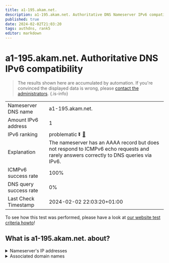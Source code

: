 ```yaml
---
title: a1-195.akam.net.
description: a1-195.akam.net. Authoritative DNS Nameserver IPv6 compatibility
published: true
date: 2024-02-02T21:03:20
tags: authdns, rank5
editor: markdown
---
```


# a1-195.akam.net. Authoritative DNS IPv6 compatibility

> The results shown here are accumulated by automation. If you're convinced the displayed data is wrong, please [contact the administrators](/howto/chat). 
{.is-info}




|   |   |
| - | - |
| Nameserver DNS name | a1-195.akam.net.
| Amount IPv6 address | 1
| IPv6 ranking | problematic :arrow_double_down: [🔗](/howto/ranking) |
| Explanation | The nameserver has an AAAA record but does not respond to ICMPv6 echo requests and rarely answers correctly to DNS queries via IPv6. |
| ICMPv6 success rate | 100%|
| DNS query success rate | 0% |
| Last Check Timestamp | 2024-02-02 22:03:20+01:00 |

To see how this test was performed, please have a look at [our website test criteria howto](/howto/testcriteria/authdns)!


## What is a1-195.akam.net. about?




<details>
<summary>Nameserver's IP addresses</summary>

2600:1401:2::c3

</details>



<details>
<summary>Associated domain names</summary>

www.mizuho-fg.co.jp

</details>
